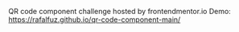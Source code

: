 QR code component challenge hosted by frontendmentor.io
Demo: https://rafalfuz.github.io/qr-code-component-main/
